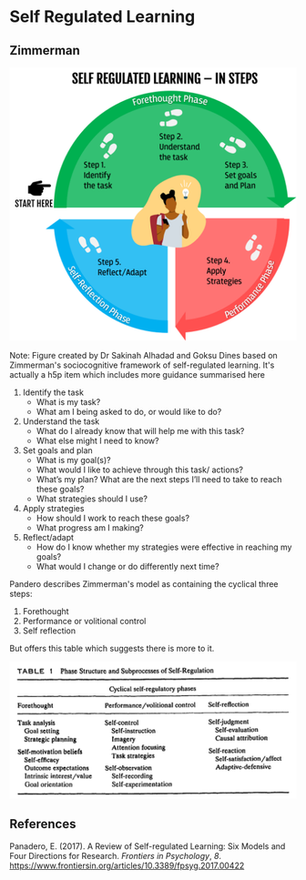 # Self Regulated Learning



## Zimmerman

![Self-regulated learning - Figure created by Dr Sakinah Alhadad and Goksu Dines based on Zimmerman's sociocognitive framework of self-regulated learning.](images/self-regulated-learning.png)

Note: Figure created by Dr Sakinah Alhadad and Goksu Dines based on Zimmerman's sociocognitive framework of self-regulated learning.  It's actually a h5p item which includes more guidance summarised here

1. Identify the task
    - What is my task?
    - What am I being asked to do, or would like to do?
2. Understand the task
    - What do I already know that will help me with this task?
    - What else might I need to know?
3. Set goals and plan
    - What is my goal(s)?  
    - What would I like to achieve through this task/ actions?  
    - What’s my plan? What are the next steps I’ll need to take to reach these goals?  
    - What strategies should I use?
4. Apply strategies
   - How should I work to reach these goals?  
   - What progress am I making?
5. Reflect/adapt
    - How do I know whether my strategies were effective in reaching my goals?  
    - What would I change or do differently next time?


Pandero describes Zimmerman's model as containing the cyclical three steps:

1. Forethought
2. Performance or volitional control
3. Self reflection

But offers this table which suggests there is more to it. 

![Adapted from Pandero (2017, p. 422](images/zimmerman.png)

## References

Panadero, E. (2017). A Review of Self-regulated Learning: Six Models and Four Directions for Research. *Frontiers in Psychology*, *8*. <https://www.frontiersin.org/articles/10.3389/fpsyg.2017.00422>

